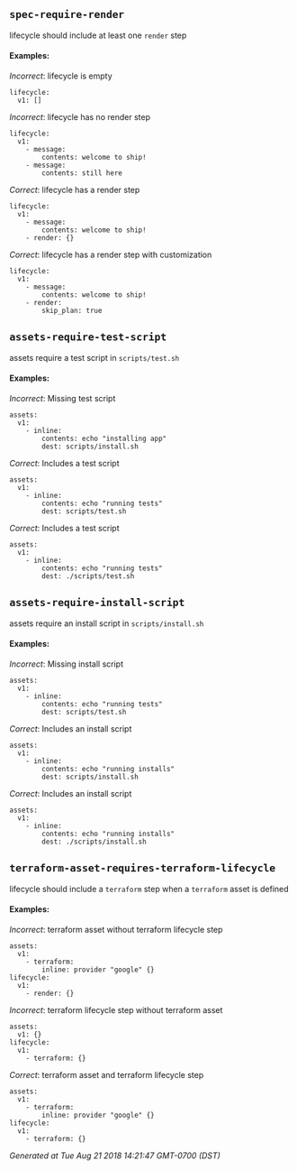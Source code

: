 
## `spec-require-render`

lifecycle should include at least one `render` step





#### Examples:

*Incorrect*: lifecycle is empty

```yaml---
lifecycle:
  v1: []

```


*Incorrect*: lifecycle has no render step

```yaml---
lifecycle:
  v1:
    - message:
        contents: welcome to ship!
    - message:
        contents: still here

```



*Correct*: lifecycle has a render step

```yaml---
lifecycle:
  v1:
    - message:
        contents: welcome to ship!
    - render: {}

```


*Correct*: lifecycle has a render step with customization

```yaml---
lifecycle:
  v1:
    - message:
        contents: welcome to ship!
    - render:
        skip_plan: true

```


    

## `assets-require-test-script`

assets require a test script in `scripts/test.sh`





#### Examples:

*Incorrect*: Missing test script

```yaml---
assets:
  v1:
    - inline:
        contents: echo "installing app"
        dest: scripts/install.sh

```



*Correct*: Includes a test script

```yaml---
assets:
  v1:
    - inline:
        contents: echo "running tests"
        dest: scripts/test.sh

```


*Correct*: Includes a test script

```yaml---
assets:
  v1:
    - inline:
        contents: echo "running tests"
        dest: ./scripts/test.sh

```


    

## `assets-require-install-script`

assets require an install script in `scripts/install.sh`





#### Examples:

*Incorrect*: Missing install script

```yaml---
assets:
  v1:
    - inline:
        contents: echo "running tests"
        dest: scripts/test.sh

```



*Correct*: Includes an install script

```yaml---
assets:
  v1:
    - inline:
        contents: echo "running installs"
        dest: scripts/install.sh

```


*Correct*: Includes an install script

```yaml---
assets:
  v1:
    - inline:
        contents: echo "running installs"
        dest: ./scripts/install.sh

```


    

## `terraform-asset-requires-terraform-lifecycle`

lifecycle should include a `terraform` step when a `terraform` asset is defined





#### Examples:

*Incorrect*: terraform asset without terraform lifecycle step

```yaml---
assets:
  v1:
    - terraform:
        inline: provider "google" {}
lifecycle:
  v1:
    - render: {}

```


*Incorrect*: terraform lifecycle step without terraform asset

```yaml---
assets:
  v1: {}
lifecycle:
  v1:
    - terraform: {}

```



*Correct*: terraform asset and terraform lifecycle step

```yaml---
assets:
  v1:
    - terraform:
        inline: provider "google" {}
lifecycle:
  v1:
    - terraform: {}

```


    



*Generated at Tue Aug 21 2018 14:21:47 GMT-0700 (DST)*

